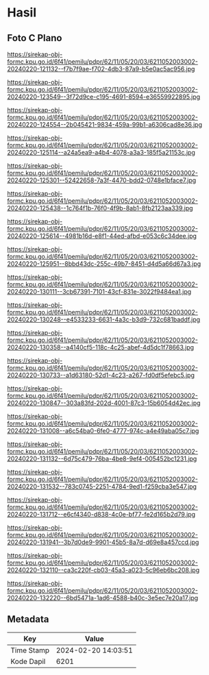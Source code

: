 # Hasil

## Foto C Plano

https://sirekap-obj-formc.kpu.go.id/6f41/pemilu/pdpr/62/11/05/20/03/6211052003002-20240220-121132--f7b7f9ae-f702-4db3-87a9-b5e0ac5ac956.jpg

https://sirekap-obj-formc.kpu.go.id/6f41/pemilu/pdpr/62/11/05/20/03/6211052003002-20240220-123549--3f72d9ce-c195-4691-8594-e36559922895.jpg

https://sirekap-obj-formc.kpu.go.id/6f41/pemilu/pdpr/62/11/05/20/03/6211052003002-20240220-124554--2b045421-9834-459a-99b1-a6306cad8e36.jpg

https://sirekap-obj-formc.kpu.go.id/6f41/pemilu/pdpr/62/11/05/20/03/6211052003002-20240220-125114--a24a5ea9-a4b4-4078-a3a3-185f5a21153c.jpg

https://sirekap-obj-formc.kpu.go.id/6f41/pemilu/pdpr/62/11/05/20/03/6211052003002-20240220-125301--52422658-7a3f-4470-bdd2-0748e1bface7.jpg

https://sirekap-obj-formc.kpu.go.id/6f41/pemilu/pdpr/62/11/05/20/03/6211052003002-20240220-125438--1c764f1b-76f0-4f9b-8ab1-8fb2123aa339.jpg

https://sirekap-obj-formc.kpu.go.id/6f41/pemilu/pdpr/62/11/05/20/03/6211052003002-20240220-125614--4981b16d-e8f1-44ed-afbd-e053c6c34dee.jpg

https://sirekap-obj-formc.kpu.go.id/6f41/pemilu/pdpr/62/11/05/20/03/6211052003002-20240220-125951--8bbd43dc-255c-49b7-8451-d4d5a66d67a3.jpg

https://sirekap-obj-formc.kpu.go.id/6f41/pemilu/pdpr/62/11/05/20/03/6211052003002-20240220-130111--3cb67391-7101-43cf-831e-3022f9484ea1.jpg

https://sirekap-obj-formc.kpu.go.id/6f41/pemilu/pdpr/62/11/05/20/03/6211052003002-20240220-130248--e4533233-6631-4a3c-b3d9-732c681baddf.jpg

https://sirekap-obj-formc.kpu.go.id/6f41/pemilu/pdpr/62/11/05/20/03/6211052003002-20240220-130358--a4140cf5-118c-4c25-abef-4d5dc1f78663.jpg

https://sirekap-obj-formc.kpu.go.id/6f41/pemilu/pdpr/62/11/05/20/03/6211052003002-20240220-130733--a1d63180-52d1-4c23-a267-fd0df5efebc5.jpg

https://sirekap-obj-formc.kpu.go.id/6f41/pemilu/pdpr/62/11/05/20/03/6211052003002-20240220-130847--303a83fd-202d-4001-87c3-15b6054d42ec.jpg

https://sirekap-obj-formc.kpu.go.id/6f41/pemilu/pdpr/62/11/05/20/03/6211052003002-20240220-131008--a6c54ba0-6fe0-4777-974c-a4e49aba05c7.jpg

https://sirekap-obj-formc.kpu.go.id/6f41/pemilu/pdpr/62/11/05/20/03/6211052003002-20240220-131132--6d75c479-76ba-4be8-9ef4-005452bc1231.jpg

https://sirekap-obj-formc.kpu.go.id/6f41/pemilu/pdpr/62/11/05/20/03/6211052003002-20240220-131532--783c0745-2251-4784-9ed1-f259cba3e547.jpg

https://sirekap-obj-formc.kpu.go.id/6f41/pemilu/pdpr/62/11/05/20/03/6211052003002-20240220-131712--e6cf4340-d838-4c0e-bf77-fe2d165b2d79.jpg

https://sirekap-obj-formc.kpu.go.id/6f41/pemilu/pdpr/62/11/05/20/03/6211052003002-20240220-131941--3b7d0de9-9901-45b5-8a7d-d69e8a457ccd.jpg

https://sirekap-obj-formc.kpu.go.id/6f41/pemilu/pdpr/62/11/05/20/03/6211052003002-20240220-132110--ca3c220f-cb03-45a3-a023-5c96eb6bc208.jpg

https://sirekap-obj-formc.kpu.go.id/6f41/pemilu/pdpr/62/11/05/20/03/6211052003002-20240220-132220--6bd5471a-1ad6-4588-b40c-3e5ec7e20a17.jpg


## Metadata

| Key        | Value               |
| ---------- | ------------------- |
| Time Stamp | 2024-02-20 14:03:51 |
| Kode Dapil | 6201                |



